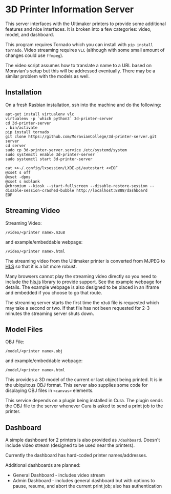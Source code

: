 3D Printer Information Server
=============================

This server interfaces with the Ultimaker printers to provide some additional features and nice interfaces. It is broken into a few categories: video, model, and dashboard.

This program requires Tornado which you can install with `pip install tornado`. Video streaming requires `VLC` (although with some small amount of changes could use `ffmpeg`).

The video script assumes how to translate a name to a URL based on Moravian's setup but this will be addressed eventually. There may be a similar problem with the models as well.


Installation
------------

On a fresh Rasbian installation, ssh into the machine and do the following:

```
apt-get install virtualenv vlc
virtualenv -p `which python3` 3d-printer-server
cd 3d-printer-server
. bin/activate
pip install tornado
git clone https://github.com/MoravianCollege/3d-printer-server.git server
cd server
sudo cp 3d-printer-server.service /etc/systemd/system
sudo systemctl enable 3d-printer-server
sudo systemctl start 3d-printer-server

cat >>~/.config/lxsession/LXDE-pi/autostart <<EOF
@xset s off
@xset -dpms
@xset s noblank
@chromium --kiosk --start-fullscreen --disable-restore-session --disable-session-crashed-bubble http://localhost:8888/dashboard
EOF
```


Streaming Video
---------------

Streaming Video:

```
/video/<printer name>.m3u8
```

and example/embeddable webpage:

```
/video/<printer name>.html
```

The streaming video from the Ultimaker printer is converted from MJPEG to [HLS](https://en.wikipedia.org/wiki/HTTP_Live_Streaming) so that it is a bit more robust.

Many browsers cannot play the streaming video directly so you need to include the [hls.js](https://github.com/video-dev/hls.js/) library to provide support. See the example webpage for details. The example webpage is also designed to be placed in an iframe and embedded if you choose to go that route.

The streaming server starts the first time the `m3u8` file is requested which may take a second or two. If that file has not been requested for 2-3 minutes the streaming server shuts down.

Model Files
-----------

OBJ File:

```
/model/<printer name>.obj
```

and example/embeddable webpage:

```
/model/<printer name>.html
```

This provides a 3D model of the current or last object being printed. It is in the ubiquitous OBJ format. This server also supplies some code for displaying OBJ files in `<canvas>` elements.

This service depends on a plugin being installed in Cura. The plugin sends the OBJ file to the server whenever Cura is asked to send a print job to the printer.

Dashboard
---------
A simple dashboard for 2 printers is also provided as `/dashboard`. Doesn't include video stream (designed to be used near the printers).

Currently the dashboard has hard-coded printer names/addresses.

Additional dashboards are planned:
* General Dashboard - includes video stream
* Admin Dashboard - includes general dashboard but with options to pause, resume, and abort the current print job; also has authentication

